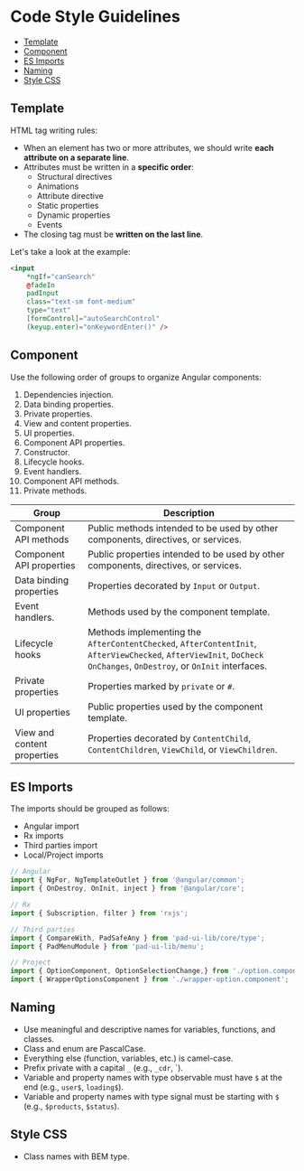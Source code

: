 # Code Style Guidelines


- [Template](#Template)
- [Component](#Component)
- [ES Imports](#ES-Imports)
- [Naming](#Naming)
- [Style CSS](#Style-CSS)

## Template

HTML tag writing rules:

- When an element has two or more attributes, we should write **each attribute on a separate line**.
- Attributes must be written in a **specific order**:
  - Structural directives
  - Animations
  - Attribute directive
  - Static properties
  - Dynamic properties
  - Events
- The closing tag must be **written on the last line**.


Let's take a look at the example:
```html
<input
	*ngIf="canSearch"
	@fadeIn
	padInput
	class="text-sm font-medium"
	type="text"
	[formControl]="autoSearchControl"
	(keyup.enter)="onKeywordEnter()" />
```



## Component

Use the following order of groups to organize Angular components:

1. Dependencies injection.
2. Data binding properties.
3. Private properties.
4. View and content properties.
5. UI properties.
6. Component API properties.
7. Constructor.
8. Lifecycle hooks.
9. Event handlers.
10. Component API methods.
11. Private methods.

| Group                       | Description                                                                                                                                                          |
| --------------------------- | -------------------------------------------------------------------------------------------------------------------------------------------------------------------- |
| Component API methods       | Public methods intended to be used by other components, directives, or services.                                                                                     |
| Component API properties    | Public properties intended to be used by other components, directives, or services.                                                                                  |
| Data binding properties     | Properties decorated by `Input` or `Output`.                                                                                                                         |
| Event handlers.             | Methods used by the component template.                                                                                                                              |
| Lifecycle hooks             | Methods implementing the `AfterContentChecked`, `AfterContentInit`, `AfterViewChecked`, `AfterViewInit`, `DoCheck` `OnChanges`, `OnDestroy`, or `OnInit` interfaces. |
| Private properties          | Properties marked by `private` or `#`.                                                                                                                               |
| UI properties               | Public properties used by the component template.                                                                                                                    |
| View and content properties | Properties decorated by `ContentChild`, `ContentChildren`, `ViewChild`, or `ViewChildren`.                                                                           |



## ES Imports
The imports should be grouped as follows:
- Angular import
- Rx imports
- Third parties import
- Local/Project imports

```typescript
// Angular
import { NgFor, NgTemplateOutlet } from '@angular/common';
import { OnDestroy, OnInit, inject } from '@angular/core';

// Rx
import { Subscription, filter } from 'rxjs';

// Third parties
import { CompareWith, PadSafeAny } from 'pad-ui-lib/core/type';
import { PadMenuModule } from 'pad-ui-lib/menu';

// Project
import { OptionComponent, OptionSelectionChange,} from './option.component';
import { WrapperOptionsComponent } from './wrapper-option.component';
```


## Naming

- Use meaningful and descriptive names for variables, functions, and classes.
- Class and enum are PascalCase.
- Everything else (function, variables, etc.) is camel-case.
- Prefix private with a capital `_`  (e.g., `_cdr`, `).
- Variable and property names with type observable must have `$` at the end (e.g.,  `user$`, `loading$`).
- Variable and property names with type signal must be starting with `$` (e.g.,  `$products`, `$status`).

## Style CSS
- Class names with BEM type.

